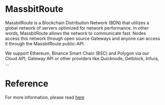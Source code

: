 # MassbitRoute

MassbitRoute is a Blockchain Distribution Network (BDN) that utilizes a global network of servers optimized for network performance. In other words, MassbitRoute allows the network to communicate fast.
Nodes access this network through open source Gateways and anyone can access it through the MassbitRoute public-API.

We support Ethereum, Binance Smart Chain (BSC) and Polygon via our Cloud API, Gateway API or other providers like Quicknode, Getblock, Infura, …

# Reference

For more information, please read [here](https://baysao.gitbook.io/massbitroute/)
